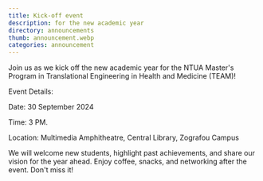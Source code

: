 ```yaml
---
title: Kick-off event
description: for the new academic year
directory: announcements
thumb: announcement.webp
categories: announcement
---
```


Join us as we kick off the new academic year for the NTUA Master's Program in Translational Engineering in Health and Medicine (TEAM)!

Event Details:

Date: 30 September 2024

Time: 3 PM.

Location: Multimedia Amphitheatre, Central Library, Zografou Campus

We will welcome new students, highlight past achievements, and share our vision for the year ahead. Enjoy coffee, snacks, and networking after the event. Don't miss it!
